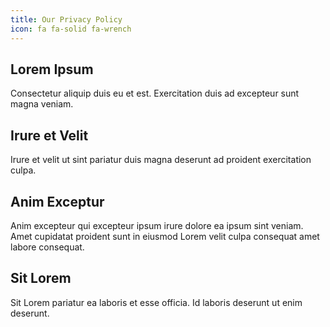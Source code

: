 ```yaml
---
title: Our Privacy Policy
icon: fa fa-solid fa-wrench
---
```


## Lorem Ipsum
Consectetur aliquip duis eu et est. Exercitation duis ad excepteur sunt magna veniam. 

## Irure et Velit
Irure et velit ut sint pariatur duis magna deserunt ad proident exercitation culpa. 

## Anim Exceptur
Anim excepteur qui excepteur ipsum irure dolore ea ipsum sint veniam. Amet cupidatat proident sunt in eiusmod Lorem velit culpa consequat amet labore consequat. 

## Sit Lorem
Sit Lorem pariatur ea laboris et esse officia. Id laboris deserunt ut enim deserunt.